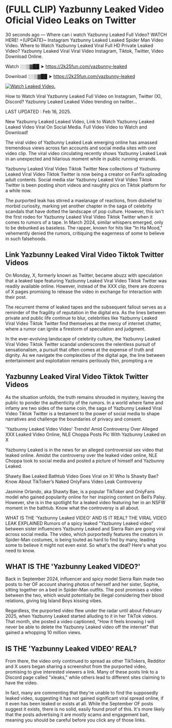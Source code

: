 # (FULL CLIP) Yazbunny Leaked Video Oficial Video Leaks on Twitter

30 seconds ago — Where can i watch Yazbunny Leaked Full Video? WATCH HERE! +(UPDATE)~ Instagram Yazbunny Leaked Leaked Spider Man Video Video. Where to Watch Yazbunny Leaked Viral Full HD Private Leaked Video? Yazbunny Leaked Viral Viral Video Instagram, Tiktok, Twitter, Video Download Online.

Watch ░░▒▓██ ➤ https://2k25fun.com/yazbunny-leaked

Download ░░▒▓██ ➤ https://2k25fun.com/yazbunny-leaked

[![Watch Leaked Video.](https://miro.medium.com/v2/resize:fit:828/format:webp/1*cilzJN44JGOrTw9NJCrNHA.gif "Watch Leaked Video")](https://2k25fun.com/yazbunny-leaked)

How to Watch Viral Yazbunny Leaked Full Video on Instagram, Twitter (X), Discord? Yazbunny Leaked Leaked Video trending on twitter...

LAST UPDATED : Feb 16, 2025.

New Yazbunny Leaked Leaked Video, Link to Watch Yazbunny Leaked Leaked Video Viral On Social Media. Full Video Video to Watch and Download!

The viral video of Yazbunny Leaked Leak emerging online has amassed tremendous views across fan accounts and social media sites with one video clip. The viral video circulating recently shows Yazbunny Leaked Leak in an unexpected and hilarious moment while in public running errands.

Yazbunny Leaked Viral Video Tiktok Twitter New collections of Yazbunny Leaked Viral Video Tiktok Twitter is now being a creator on Fanfix uploading adult contents. Social media star Yazbunny Leaked Viral Video Tiktok Twitter is been posting short videos and naughty pics on Tiktok platform for a while now.

The purported leak has stirred a maelanage of reactions, from disbelief to morbid curiosity, marking yet another chapter in the saga of celebrity scandals that have dotted the landscape of pop culture. However, this isn't the first rodeo for Yazbunny Leaked Viral Video Tiktok Twitter when it comes to rumors of a tape. In March 2024, similar whispers emerged, only to be debunked as baseless. The rapper, known for hits like "In Ha Mood," vehemently denied the rumors, critiquing the eagerness of some to believe in such falsehoods.

## Link Yazbunny Leaked Viral Video Tiktok Twitter Videos

On Monday, X, formerly known as Twitter, became abuzz with speculation that a leaked tape featuring Yazbunny Leaked Viral Video Tiktok Twitter was readily available online. However, instead of the XXX clip, there are dozens of X pages promising to release the video in exchange for interaction with their post.

The recurrent theme of leaked tapes and the subsequent fallout serves as a reminder of the fragility of reputation in the digital era. As the lines between private and public life continue to blur, celebrities like Yazbunny Leaked Viral Video Tiktok Twitter find themselves at the mercy of internet chatter, where a rumor can ignite a firestorm of speculation and judgment.

In the ever-evolving landscape of celebrity culture, the Yazbunny Leaked Viral Video Tiktok Twitter scandal underscores the relentless pursuit of sensationalism, a pursuit that often comes at the expense of truth and dignity. As we navigate the complexities of the digital age, the line between entertainment and exploitation remains perilously thin, prompting a re

##  Yazbunny Leaked Viral Video Tiktok Twitter Videos

As the situation unfolds, the truth remains shrouded in mystery, leaving the public to ponder the authenticity of the rumors. In a world where fame and infamy are two sides of the same coin, the saga of Yazbunny Leaked Viral Video Tiktok Twitter is a testament to the power of social media to shape narratives and challenge the boundaries of privacy and consent.

'Yazbunny Leaked Video Video' Trends! Amid Controversy Over Alleged XXX Leaked Video Online, NLE Choppa Posts Pic With Yazbunny Leaked on X

Yazbunny Leaked is in the news for an alleged controversial sex video that leaked online. Amidst the controversy over the leaked video online, NLE Choppa took to social media and posted a picture of himself and Yazbunny Leaked.

Shawty Bae Leaked Bathtub Video Goes Viral on X! Who Is Shawty Bae? Know About TikToker’s Naked OnlyFans Video Leak Controversy

Jasmine Orlando, aka Shawty Bae, is a popular TikToker and OnlyFans model who gained popularity online for her inspiring content on Bell’s Palsy. However, she is in the spotlight for a leaked video featuring her in an NSFW moment in the bathtub. Know what the controversy is all about.

WHAT IS THE 'Yazbunny Leaked VIDEO' AND IS IT REAL? THE VIRAL VIDEO LEAK EXPLAINED Rumors of a spicy leaked "Yazbunny Leaked video" between sister influencers Yazbunny Leaked and Sierra Rain are going viral across social media. The video, which purportedly features the creators in Spider-Man costumes, is being touted as hard to find by many, leading some to believe it might not even exist. So what's the deal? Here's what you need to know.

## WHAT IS THE 'Yazbunny Leaked VIDEO?'

Back in September 2024, influencer and spicy model Sierra Rain made two posts to her OF account sharing photos of herself and her sister, Sophie, sitting together on a bed in Spider-Man outfits. The post promises a video between the two, which would potentially be illegal considering their blood relations, giving big Island Boys kissing vibes.

Regardless, the purported video flew under the radar until about February 2025, when Yazbunny Leaked started alluding to it in her TikTok videos. That month, she posted a video captioned, "How it feels knowing I will never be able to delete the Yazbunny Leaked video off the internet" that gained a whopping 10 million views.

## IS THE 'Yazbunny Leaked VIDEO' REAL?

From there, the video only continued to spread as other TikTokers, Redditor and X users began sharing a screenshot from the purported video, promising to give interested viewers a link. Many of these posts link to a Discord page called "xleaks," while others lead to different sites claiming to have the video.

In fact, many are commenting that they're unable to find the supposedly leaked video, suggesting it has not gained significant viral spread online, if it even has been leaked or exists at all. While the September OF posts suggest it exists, there is no solid, easily found proof of this. It's more likely that the posts advertising it are mostly scams and engagement bait, meaning you should be careful before you click any of those links.